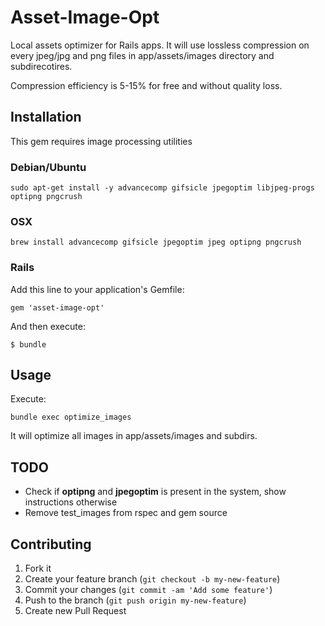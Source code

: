 # Asset-Image-Opt

Local assets optimizer for Rails apps. It will use lossless compression on every jpeg/jpg and png files in app/assets/images directory and subdirecotires.

Compression efficiency is 5-15% for free and without quality loss.

## Installation

This gem requires image processing utilities

### Debian/Ubuntu

	sudo apt-get install -y advancecomp gifsicle jpegoptim libjpeg-progs optipng pngcrush

### OSX

	brew install advancecomp gifsicle jpegoptim jpeg optipng pngcrush

### Rails

Add this line to your application's Gemfile:

    gem 'asset-image-opt'

And then execute:

    $ bundle

## Usage
Execute:

    bundle exec optimize_images

It will optimize all images in app/assets/images and subdirs.

## TODO
* Check if **optipng** and **jpegoptim** is present in the system, show instructions otherwise
* Remove test_images from rspec and gem source

## Contributing

1. Fork it
2. Create your feature branch (`git checkout -b my-new-feature`)
3. Commit your changes (`git commit -am 'Add some feature'`)
4. Push to the branch (`git push origin my-new-feature`)
5. Create new Pull Request
